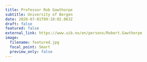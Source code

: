 ```yaml
---
title: Professor Rob Gawthorpe
subtitle: University of Bergen
date: 2020-07-01T09:10:02.063Z
draft: false
featured: false
external_link: https://www.uib.no/en/persons/Robert.Gawthorpe
image:
  filename: featured.jpg
  focal_point: Smart
  preview_only: false
---
```


